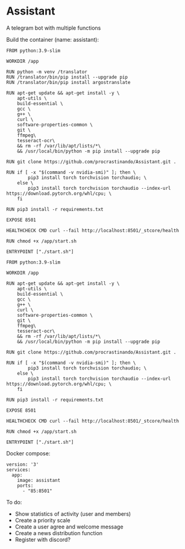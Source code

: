 # Assistant
A telegram bot with multiple functions

Build the container (name: assistant):

```
FROM python:3.9-slim

WORKDIR /app

RUN python -m venv /translator
RUN /translator/bin/pip install --upgrade pip
RUN /translator/bin/pip install argostranslate

RUN apt-get update && apt-get install -y \
    apt-utils \
    build-essential \
    gcc \
    g++ \
    curl \
    software-properties-common \
    git \
    ffmpeg\
    tesseract-ocr\
    && rm -rf /var/lib/apt/lists/*\
    && /usr/local/bin/python -m pip install --upgrade pip

RUN git clone https://github.com/procrastinando/Assistant.git .

RUN if [ -x "$(command -v nvidia-smi)" ]; then \
        pip3 install torch torchvision torchaudio; \
    else \
        pip3 install torch torchvision torchaudio --index-url https://download.pytorch.org/whl/cpu; \
    fi

RUN pip3 install -r requirements.txt

EXPOSE 8501

HEALTHCHECK CMD curl --fail http://localhost:8501/_stcore/health

RUN chmod +x /app/start.sh

ENTRYPOINT ["./start.sh"]
```

```
FROM python:3.9-slim

WORKDIR /app

RUN apt-get update && apt-get install -y \
    apt-utils \
    build-essential \
    gcc \
    g++ \
    curl \
    software-properties-common \
    git \
    ffmpeg\
    tesseract-ocr\
    && rm -rf /var/lib/apt/lists/*\
    && /usr/local/bin/python -m pip install --upgrade pip

RUN git clone https://github.com/procrastinando/Assistant.git .

RUN if [ -x "$(command -v nvidia-smi)" ]; then \
        pip3 install torch torchvision torchaudio; \
    else \
        pip3 install torch torchvision torchaudio --index-url https://download.pytorch.org/whl/cpu; \
    fi

RUN pip3 install -r requirements.txt

EXPOSE 8501

HEALTHCHECK CMD curl --fail http://localhost:8501/_stcore/health

RUN chmod +x /app/start.sh

ENTRYPOINT ["./start.sh"]
```

Docker compose:

```
version: '3'
services:
  app:
    image: assistant
    ports:
      - "85:8501"
```
To do:
* Show statistics of activity (user and members)
* Create a priority scale
* Create a user agree and welcome message
* Create a news distribution function
* Register with discord?
